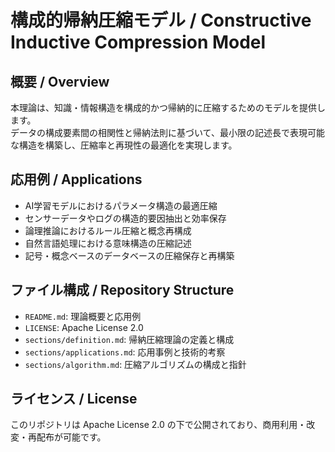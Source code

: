 # 構成的帰納圧縮モデル / Constructive Inductive Compression Model

## 概要 / Overview
本理論は、知識・情報構造を構成的かつ帰納的に圧縮するためのモデルを提供します。  
データの構成要素間の相関性と帰納法則に基づいて、最小限の記述長で表現可能な構造を構築し、圧縮率と再現性の最適化を実現します。

## 応用例 / Applications
- AI学習モデルにおけるパラメータ構造の最適圧縮
- センサーデータやログの構造的要因抽出と効率保存
- 論理推論におけるルール圧縮と概念再構成
- 自然言語処理における意味構造の圧縮記述
- 記号・概念ベースのデータベースの圧縮保存と再構築

## ファイル構成 / Repository Structure
- `README.md`: 理論概要と応用例
- `LICENSE`: Apache License 2.0
- `sections/definition.md`: 帰納圧縮理論の定義と構成
- `sections/applications.md`: 応用事例と技術的考察
- `sections/algorithm.md`: 圧縮アルゴリズムの構成と指針

## ライセンス / License
このリポジトリは Apache License 2.0 の下で公開されており、商用利用・改変・再配布が可能です。
